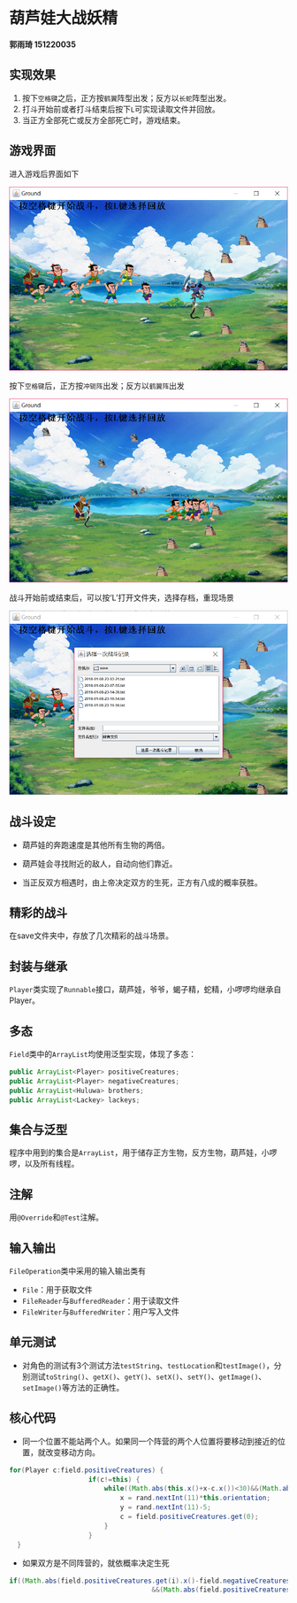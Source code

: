 # 葫芦娃大战妖精

**郭雨琦 151220035**


## 实现效果

1. 按下`空格键`之后，正方按`鹤翼`阵型出发；反方以`长蛇`阵型出发。
2. 打斗开始前或者打斗结束后按下`L`可实现读取文件并回放。
3. 当正方全部死亡或反方全部死亡时，游戏结束。


## 游戏界面

进入游戏后界面如下

<img src="screenshoots/初始.png" width="600">

按下`空格键`后，正方按`冲轭阵`出发；反方以`鹤翼阵`出发

<img src="screenshoots/战斗.png" width="600">

战斗开始前或结束后，可以按‘L’打开文件夹，选择存档，重现场景

<img src="screenshoots/文件.png" width="600">



## 战斗设定

* 葫芦娃的奔跑速度是其他所有生物的两倍。

* 葫芦娃会寻找附近的敌人，自动向他们靠近。

* 当正反双方相遇时，由上帝决定双方的生死，正方有八成的概率获胜。



## 精彩的战斗

在save文件夹中，存放了几次精彩的战斗场景。




## 封装与继承

`Player`类实现了`Runnable`接口，葫芦娃，爷爷，蝎子精，蛇精，小啰啰均继承自Player。



## 多态

`Field`类中的`ArrayList`均使用泛型实现，体现了多态：

```java
public ArrayList<Player> positiveCreatures;
public ArrayList<Player> negativeCreatures;
public ArrayList<Huluwa> brothers;
public ArrayList<Lackey> lackeys;
```





## 集合与泛型

程序中用到的集合是`ArrayList`，用于储存正方生物，反方生物，葫芦娃，小啰啰，以及所有线程。




## 注解

用`@Override`和`@Test`注解。



## 输入输出

`FileOperation`类中采用的输入输出类有

* `File`：用于获取文件
* `FileReader`与`BufferedReader`：用于读取文件
* `FileWriter`与`BufferedWriter`：用户写入文件





## 单元测试

* 对角色的测试有3个测试方法`testString`、`testLocation`和`testImage()`，分别测试`toString()`、`getX()`、`getY()`、`setX()`、`setY()`、`getImage()`、`setImage()`等方法的正确性。




## 核心代码

* 同一个位置不能站两个人。如果同一个阵营的两个人位置将要移动到接近的位置，就改变移动方向。
```java
for(Player c:field.positiveCreatures) {
    				if(c!=this) {
        				while((Math.abs(this.x()+x-c.x())<30)&&(Math.abs(this.y()+y-c.y())<30)) {
        					x = rand.nextInt(11)*this.orientation;
        					y = rand.nextInt(11)-5;
        					c = field.positiveCreatures.get(0);
        				}
    				}
  }
```


* 如果双方是不同阵营的，就依概率决定生死
```java
if((Math.abs(field.positiveCreatures.get(i).x()-field.negativeCreatures.get(j).x())<30) 
        							&&(Math.abs(field.positiveCreatures.get(i).y()-field.negativeCreatures.get(j).y())<3)) 
```
